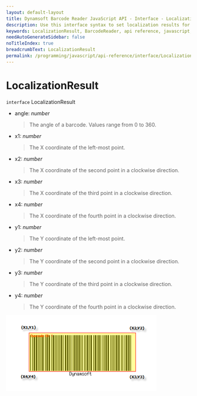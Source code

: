 ```yaml
---
layout: default-layout
title: Dynamsoft Barcode Reader JavaScript API - Interface - LocalizationResult
description: Use this interface syntax to set localization results for barcodes in Dynamsoft Barcode Reader for JavaScript.
keywords: LocalizationResult, BarcodeReader, api reference, javascript, js
needAutoGenerateSidebar: false
noTitleIndex: true
breadcrumbText: LocalizationResult
permalink: /programming/javascript/api-reference/interface/LocalizationResult.html
---
```



# LocalizationResult

`interface` LocalizationResult

* angle: *number*

  > The angle of a barcode. Values range from 0 to 360.

* x1: *number*

  > The X coordinate of the left-most point.

* x2: *number*

  > The X coordinate of the second point in a clockwise direction.

* x3: *number*

  > The X coordinate of the third point in a clockwise direction.

* x4: *number*

  > The X coordinate of the fourth point in a clockwise direction.

* y1: *number*

  > The Y coordinate of the left-most point.

* y2: *number*

  > The Y coordinate of the second point in a clockwise direction.

* y3: *number*

  > The Y coordinate of the third point in a clockwise direction.

* y4: *number*

  > The Y coordinate of the fourth point in a clockwise direction.

![localizationresult](../assets/localizationresult.png)